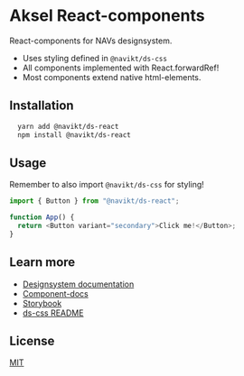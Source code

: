 # Aksel React-components

React-components for NAVs designsystem.

- Uses styling defined in `@navikt/ds-css`
- All components implemented with React.forwardRef!
- Most components extend native html-elements.

## Installation

```bash
  yarn add @navikt/ds-react
  npm install @navikt/ds-react
```

## Usage

Remember to also import `@navikt/ds-css` for styling!

```javascript
import { Button } from "@navikt/ds-react";

function App() {
  return <Button variant="secondary">Click me!</Button>;
}
```

## Learn more

- [Designsystem documentation](https://aksel.nav.no/designsystem)
- [Component-docs](https://aksel.nav.no/designsystem/side/oversikt-komponenter)
- [Storybook](https://master--5f801fb2aea7820022de2936.chromatic.com/)
- [ds-css README](https://github.com/navikt/Designsystemet/blob/master/%40navikt/core/css/README.md)

## License

[MIT](https://github.com/navikt/Designsystemet/blob/master/LICENCE)
